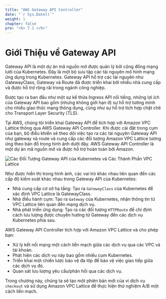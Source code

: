 ```yaml
---
title: "AWS Gateway API Controller"
date: "`r Sys.Date()`"
weight: 1
chapter: false
pre: "<b> 7.1 </b>"
---
```


# Giới Thiệu về Gateway API

Gateway API là một dự án mã nguồn mở được quản lý bởi cộng đồng mạng lưới của Kubernetes. Đây là một bộ sưu tập các tài nguyên mô hình mạng ứng dụng trong Kubernetes. Gateway API hỗ trợ các tài nguyên như GatewayClass, Gateway và Route đã được triển khai bởi nhiều nhà cung cấp và được hỗ trợ rộng rãi trong ngành công nghiệp.

Được tạo ra ban đầu như một sự kế thừa Ingress API nổi tiếng, những lợi ích của Gateway API bao gồm (nhưng không giới hạn ở) sự hỗ trợ tường minh cho nhiều giao thức mạng thông dụng, cũng như sự hỗ trợ tích hợp chặt chẽ cho Transport Layer Security (TLS).

Tại AWS, chúng tôi triển khai Gateway API để tích hợp với Amazon VPC Lattice thông qua AWS Gateway API Controller. Khi được cài đặt trong cụm của bạn, bộ điều khiển sẽ theo dõi việc tạo ra các tài nguyên Gateway API như gateway và route và cung cấp các đối tượng Amazon VPC Lattice tương ứng theo bản đồ trong hình ảnh dưới đây. AWS Gateway API Controller là một dự án mã nguồn mở và được hỗ trợ hoàn toàn bởi Amazon.

![Các Đối Tượng Gateway API của Kubernetes và Các Thành Phần VPC Lattice](assets/fundamentals-mapping.png)

Như được hiển thị trong hình ảnh, các vai trò khác nhau liên quan đến các cấp độ kiểm soát khác nhau trong Gateway API của Kubernetes:

- Nhà cung cấp cơ sở hạ tầng: Tạo ra `GatewayClass` của Kubernetes để xác định VPC Lattice là GatewayClass.
- Nhà điều hành cụm: Tạo ra `Gateway` của Kubernetes, nhận thông tin từ VPC Lattice liên quan đến mạng dịch vụ.
- Nhà phát triển ứng dụng: Tạo ra các đối tượng `HTTPRoute` để chỉ định cách lưu lượng được chuyển hướng từ Gateway đến các dịch vụ Kubernetes phía sau.

AWS Gateway API Controller tích hợp với Amazon VPC Lattice và cho phép bạn:

- Xử lý kết nối mạng một cách liền mạch giữa các dịch vụ qua các VPC và tài khoản.
- Phát hiện các dịch vụ này bao gồm nhiều cụm Kubernetes.
- Triển khai một chiến lược bảo vệ đa lớp để bảo vệ việc giao tiếp giữa các dịch vụ đó.
- Quan sát lưu lượng yêu cầu/phản hồi qua các dịch vụ.

Trong chương này, chúng ta sẽ tạo một phiên bản mới của vi dịch vụ `checkout` và sử dụng Amazon VPC Lattice để thực hiện thử nghiệm A/B một cách liền mạch.

